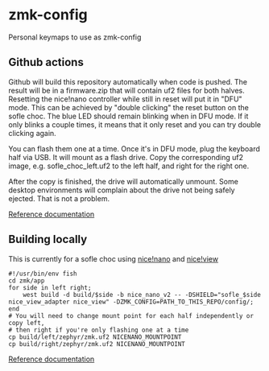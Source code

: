 # zmk-config
Personal keymaps to use as zmk-config

## Github actions

Github will build this repository automatically when code is pushed. The
result will be in a firmware.zip that will contain uf2 files for both halves.
Resetting the nice!nano controller while still in reset will put it in "DFU"
mode. This can be achieved by "double clicking" the reset button on the sofle
choc. The blue LED should remain blinking when in DFU mode. If it only blinks a
couple times, it means that it only reset and you can try double clicking
again.

You can flash them one at a time. Once it's in DFU mode, plug the keyboard half
via USB. It will mount as a flash drive. Copy the corresponding uf2 image, e.g.
sofle_choc_left.uf2 to the left half, and right for the right one. 

After the copy is finished, the drive will automatically unmount. Some desktop
environments will complain about the drive not being safely ejected. That is
not a problem.

[Reference documentation](https://zmk.dev/docs/user-setup)

## Building locally

This is currently for a sofle choc using 
[nice!nano](https://nicekeyboards.com/docs/nice-nano/) and 
[nice!view](https://nicekeyboards.com/docs/nice-view/)

```fish
#!/usr/bin/env fish
cd zmk/app
for side in left right;
    west build -d build/$side -b nice_nano_v2 -- -DSHIELD="sofle_$side nice_view_adapter nice_view" -DZMK_CONFIG=PATH_TO_THIS_REPO/config/; 
end
# You will need to change mount point for each half independently or copy left, 
# then right if you're only flashing one at a time
cp build/left/zephyr/zmk.uf2 NICENANO_MOUNTPOINT
cp build/right/zephyr/zmk.uf2 NICENANO_MOUNTPOINT
```

[Reference documentation](https://zmk.dev/docs/development/setup)
